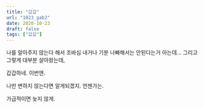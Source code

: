 ```yaml
---
title: "갑갑"
url: "1023_gab2"
date: 2020-10-23
draft: false
tags: ["갑갑"]
---
```

나를 알아주지 않는다 해서 조바심 내거나
기분 나빠해서는 안된다는거 아는데...
그리고 그렇게 대부분 살아왔는데,

갑갑하네. 이번엔.

나만 변하지 않는다면 알게되겠지. 언젠가는.

가급적이면 늦지 않게.
